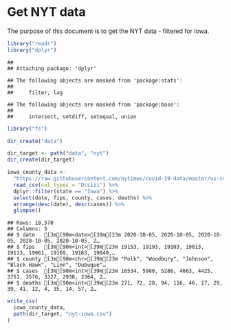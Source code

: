 Get NYT data
================

The purpose of this document is to get the NYT data - filtered for Iowa.

``` r
library("readr")
library("dplyr")
```

    ## 
    ## Attaching package: 'dplyr'

    ## The following objects are masked from 'package:stats':
    ## 
    ##     filter, lag

    ## The following objects are masked from 'package:base':
    ## 
    ##     intersect, setdiff, setequal, union

``` r
library("fs")
```

``` r
dir_create("data")

dir_target <- path("data", "nyt")
dir_create(dir_target)
```

``` r
iowa_county_data <- 
  "https://raw.githubusercontent.com/nytimes/covid-19-data/master/us-counties.csv" %>%
  read_csv(col_types = "Dcciii") %>%
  dplyr::filter(state == "Iowa") %>%
  select(date, fips, county, cases, deaths) %>%
  arrange(desc(date), desc(cases)) %>%
  glimpse()
```

    ## Rows: 18,570
    ## Columns: 5
    ## $ date   [3m[90m<date>[39m[23m 2020-10-05, 2020-10-05, 2020-10-05, 2020-10-05, 2020-10-05, 2…
    ## $ fips   [3m[90m<int>[39m[23m 19153, 19193, 19103, 19013, 19113, 19061, 19169, 19163, 19049,…
    ## $ county [3m[90m<chr>[39m[23m "Polk", "Woodbury", "Johnson", "Black Hawk", "Linn", "Dubuque"…
    ## $ cases  [3m[90m<int>[39m[23m 16534, 5980, 5286, 4663, 4425, 3751, 3576, 3327, 2938, 2364, 2…
    ## $ deaths [3m[90m<int>[39m[23m 271, 72, 28, 94, 116, 46, 17, 29, 39, 41, 12, 4, 35, 14, 57, 2…

``` r
write_csv(
  iowa_county_data,
  path(dir_target, "nyt-iowa.csv")
)
```
